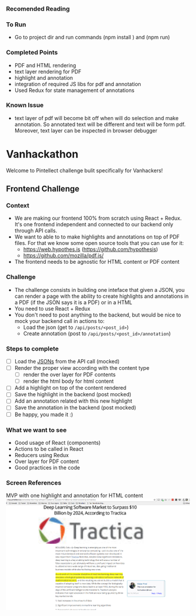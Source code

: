 ### Recomended Reading

### To Run
- Go to project dir and run commands (npm install ) and (npm run)

### Completed Points
- PDF and HTML rendering
- text layer rendering for PDF
- highlight and annotation
- integration of required JS libs for pdf and annotation
- Used Redux for state management of annotations

### Known Issue
- text layer of pdf will become bit off when will do selection and make annotation. So annotated text will be different and text will be form pdf. Moreover, text layer can be inspected in browser debugger 


# Vanhackathon
Welcome to Pintellect challenge bulit specifically for Vanhackers!

## Frontend Challenge

### Context
- We are making our frontend 100% from scratch using React + Redux. It's one frontend independent and connected to our backend only through API calls. 
- We want to able to to make highlights and annotations on top of PDF files. For that we know some open source tools that you can use for it:
  - https://web.hypothes.is (https://github.com/hypothesis)
  - https://github.com/mozilla/pdf.js/
- The frontend needs to be agnostic for HTML content or PDF content

### Challenge
- The challenge consists in building one inteface that given a JSON, you can render a page with the ability to create highlights and annotations in a PDF (if the JSON says it is a PDF) or in a HTML
- You need to use React + Redux
- You don't need to post anything to the backend, but would be nice to mock your backend call in actions to:
  - Load the json (get to `/api/posts/<post_id>`)
  - Create annotation (post to `/api/posts/<post_id>/annotation`)

### Steps to complete
- [ ] Load the [JSONs](/json) from the API call (mocked)
- [ ] Render the proper view according with the content type
  - [ ] render the over layer for PDF contents
  - [ ] render the html body for html content
- [ ] Add a highlight on top of the content rendered
- [ ] Save the highlight in the backend (post mocked)
- [ ] Add an annotation related with this new highlight
- [ ] Save the annotation in the backend (post mocked)
- [ ] Be happy, you made it :)

### What we want to see

- Good usage of React (components)
- Actions to be called in React
- Reducers using Redux
- Over layer for PDF content
- Good practices in the code

### Screen References

MVP with one highlight and annotation for HTML content ![alt textMVP with one highlight and annotation for HTML content](https://raw.githubusercontent.com/Pintellect/vanhackathon/master/images/highligh_and_annotation.png)
